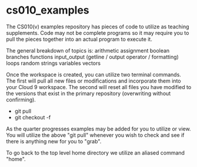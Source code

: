 cs010_examples
==============

The CS010(v) examples repository has pieces of code to utilize as teaching 
supplements. Code may not be complete programs so it may require you to pull the
pieces together into an actual program to execute it.

The general breakdown of topics is:
arithmetic
assignment
boolean
branches
functions
input_output (getline / output operator / formatting)
loops
random
strings
variables
vectors


Once the workspace is created, you can utilize two terminal commands. The first
will pull all new files or modifications and incorporate them into your
Cloud 9 workspace. The second will reset all files you have modified to the 
versions that exist in the primary repository (overwriting without confirming).

* git pull
* git checkout -f


As the quarter progresses examples may be added for you to utilize or view. You
will utilize the above "git pull" whenever you wish to check and see if there
is anything new for you to "grab".


To go back to the top level home directory we utilize an aliased command "home".